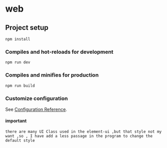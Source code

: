 # web

## Project setup
```
npm install
```

### Compiles and hot-reloads for development
```
npm run dev
```

### Compiles and minifies for production
```
npm run build
```

### Customize configuration
See [Configuration Reference](https://cli.vuejs.org/config/).



#### important
```
there are many UI Class used in the element-ui ,but that style not my want ,so , I have add a less passage in the program to change the default style 

```